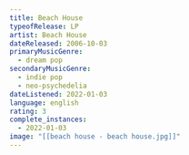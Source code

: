 ```yaml
---
title: Beach House
typeofRelease: LP
artist: Beach House
dateReleased: 2006-10-03
primaryMusicGenre:
  - dream pop
secondaryMusicGenre:
  - indie pop
  - neo-psychedelia
dateListened: 2022-01-03
language: english
rating: 3
complete_instances:
  - 2022-01-03
image: "[[beach house - beach house.jpg]]"
---
```

